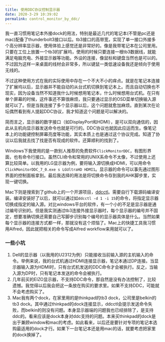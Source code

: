 ```yaml
---
title: 使用DDC协议控制显示器
date: 2020-3-29 10:39:02
permalink: control_monitor_by_ddc/
---
```


我一直习惯用笔记本外接dock的用法，特别是最近几代的笔记本(不管是pc还是mac)配备了thunderbolt3接口以后。tb3接口的高带宽，实现了单一接口外接多个高分辨率显示器，使用体验上感觉还是非常好的。像是我带笔记本在公司里用。只要在工位上放置一个tb3的扩展坞，使用的时候只要连接一根tb3数据线，就能满足电脑充电、外接显示器等功能。外设的连接，像鼠标和键盘当然也是可以的。不过因为这样一来桌面的线材会非常多，所以键鼠一类低速设备我还是倾向于使用无线的。

不过这种使用方式在我的实际使用中存在一个不大不小的痒点。就是在笔记本连接了扩展坞以后，显示器并不能自动的从台式机切换到笔记本上。而且自动切换也不现实，因为设备当然不知道我什么时候想用笔记本，什么时候想用台式机。在只有单个屏幕的时候，这件事还不算很麻烦，我只要通过显示的OSD菜单切换输入源就可以了。但是当我连接了多个显示器以后，这个问题就愈加麻烦。直到某次在论坛偶然看到有人提起DDC协议，我才知道这个问题是可以解决的。

简而言之，显示器的数字接口（如DisplayPort和HDMI），是可以双向通信的，因此从主机向显示器发送命令也就是可行的。DDC协议也就因此应运而生。像笔记本上的功能键控制屏幕亮度等功能，其实本质上也是通过这个协议完成。知道了协议以后我就去找了找是否有现成的软件。还算顺利的找到了。

Windows下我使用的是一款别人推荐的免费软件`ClickMonitorDDC`，有图形界面，也有命令行接口。虽然CLI命令和常用的UNIX系命令不太像，不过使用上还算比较简单。以我用的LG显示器为例，要将输入源切换成HDMI，可以用命令`ClickMonitorDDC_7_0.exe s LGUltraHD HDMI1`。显示器的命令可以事先通过图形界面的控制面板拿到。最后我选择的用法是将切换命令存到我的AHK脚步里，实现一键切换。

Mac下则是搜索到了github上的一个开源项目，[ddcctl](https://github.com/kfix/ddcctl)。需要自行下载源码编译安装。编译安装好了以后，就可以通过如`ddcctl -d 1 -i 15`的命令，将指定显示器切换成指定的输入源。对比windows平台的软件，有一个小的不足是显示器是通过编号识别的。但是我实测通过tb3连接外接显示器时，每个显示器的编号并不固定，想要准确切换还需要自己写脚步识别每个编号的显示器具体是什么。当然如果每个显示器的连接方式都一样，那就没有这个烦恼了。Mac上的快捷工具我习惯用Alfred，因此就把相关的命令写成Alfred workflow来用就可以了。

### 一些小坑

1. Dell的显示器（以我用的U2312为例）只能接收当前输入源的主机输入的命令。举例来说，我的台式机通过HDMI连接显示器，笔记本通过DP连接。当显示器输入源为HDMI时，只有台式机发送的DDC命令才会被执行。反之，当输入源为DP时，只有笔记本发送的命令会被执行。
2. 几年前买的EIZO显示器，不支持DDC命令，那自然是没有办法控制了，比较遗憾。我觉得以后我会把这一条放在购买的要求里。如果不支持DDC，可能就不会考虑购买了。
3. Mac我有两个dock，在家里用的是thinkpad的tb3 dock，公司里是belkin的tb3 dock。其中通过thinkpad的dock连接显示，ddcctl会提示发送命令失败，而belkin的则没有问题。本身显示器端的问题我也已经排除了，是支持ddc的。看来应该是dock本身对ddc支持的问题。本来买thinkpad的dock是出于兼顾window和mac的考虑。如此看来，以后还是要针对专项的笔记本选购最适用的dock才行。如果下一台笔记本还是用mac的话，就要考虑把家里的dock换掉了。